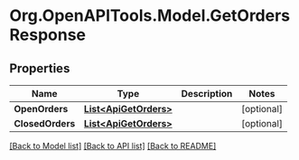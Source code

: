 # Org.OpenAPITools.Model.GetOrdersResponse
## Properties

Name | Type | Description | Notes
------------ | ------------- | ------------- | -------------
**OpenOrders** | [**List&lt;ApiGetOrders&gt;**](ApiGetOrders.md) |  | [optional] 
**ClosedOrders** | [**List&lt;ApiGetOrders&gt;**](ApiGetOrders.md) |  | [optional] 

[[Back to Model list]](../README.md#documentation-for-models) [[Back to API list]](../README.md#documentation-for-api-endpoints) [[Back to README]](../README.md)


